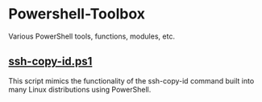 # Powershell-Toolbox
Various PowerShell tools, functions, modules, etc. 


## [ssh-copy-id.ps1](https://github.com/jason-dawnbreaktech/Powershell-Toolbox/tree/ssh-copy-id/ssh-copy-id.ps1)

This script mimics the functionality of the ssh-copy-id command built into many Linux distributions using PowerShell. 


